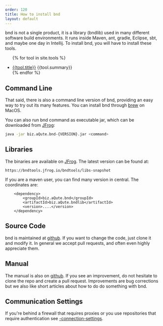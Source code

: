 ```yaml
---
order: 120
title: How to install bnd
layout: default
---
```


bnd is not a single product, it is a library (bndlib) used in many different software build environments. It runs inside Maven, ant, gradle, Eclipse, sbt, and maybe one day in Intellij. To install bnd, you will have to install these tools. 

<div>
<ul class="property-index">

{% for tool in site.tools %}<li><a href="{{ tool.url | prepend: site.baseurl }}">{{tool.title}}</a> {{tool.summary}}</li>
{% endfor %}

</ul>
</div>

## Command Line
That said, there is also a command line version of bnd, providing an easy way to try out its many features. You can install bnd through [brew][1] on MacOS.

You can also run bnd command as executable jar, which can be downloaded from [JFrog][7]:
```bash
java -jar biz.aQute.bnd-{VERSION}.jar <command>
```

## Libraries
The binaries are available on [JFrog][4]. The latest version can be found at:

	https://bndtools.jfrog.io/bndtools/libs-snapshot

If you are a maven user, you can find many version in central. The coordinates are:

		<dependency>
			<groupId>biz.aQute.bnd</groupId>
			<artifactId>biz.aQute.bndlib</artifactId>
			<version>....</version>
		</dependency>


## Source Code
bnd is maintained at [github][3]. If you want to change the code, just clone it and modify it. In general we accept pull requests, and often even highly appreciate them.

## Manual
The manual is also on [github][5]. If you see an improvement, do not hesitate to clone the repo and create a pull request. Improvements are bug corrections but we also like short articles about how to do do something with bnd.

## Communication Settings

If you're behind a firewall that requires proxies or you use repositories that require authentication see [-connection-settings][6].

[1]: https://formulae.brew.sh/formula/bnd
[3]: https://github.com/bndtools/bnd
[4]: https://bndtools.jfrog.io/bndtools/libs-snapshot
[5]: https://github.com/bndtools/bnd/tree/master/docs
[6]: /instructions/connection-settings
[7]: https://bndtools.jfrog.io/bndtools/libs-snapshot/biz/aQute/bnd/biz.aQute.bnd/
